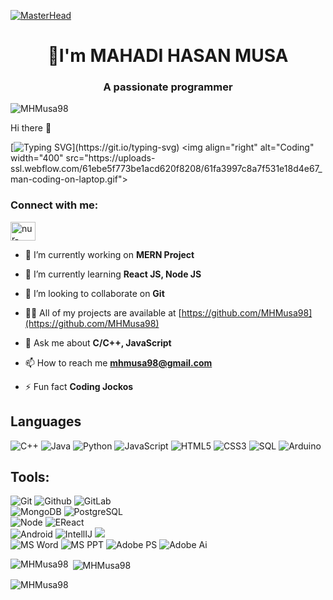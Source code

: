 <!---
MHMusa98/MHMusa98 is a ✨ special ✨ repository because its `README.md` (this file) appears on your GitHub profile.
You can click the Preview link to take a look at your changes.
--->
[![MasterHead](https://mir-s3-cdn-cf.behance.net/project_modules/max_1200/79731568097599.5b50bca477735.jpg)](https://MHMusa98.io)
<h1 align="center">👀I'm MAHADI HASAN MUSA</h1>
<h3 align="center">A passionate programmer</h3>
<p align="left"> <img src="https://komarev.com/ghpvc/?username=MHMusa98&label=Profile%20views&color=0e75b6&style=flat" alt="MHMusa98" /> </p>
Hi there 👋


[![Typing SVG](https://readme-typing-svg.herokuapp.com?font=Inter&weight=700&pause=1000&width=435&lines=MAHADI+HASAN+MUSA;)](https://git.io/typing-svg)
<img align="right" alt="Coding" width="400" src="https://uploads-ssl.webflow.com/61ebe5f773be1acd620f8208/61fa3997c8a7f531e18d4e67_man-coding-on-laptop.gif">
<h3 align="left">Connect with me:</h3>
<p align="left">
<a href="https://linkedin.com/in/mahadi-hasan-musa-6209ab17b" target="blank"><img align="center" src="https://raw.githubusercontent.com/rahuldkjain/github-profile-readme-generator/master/src/images/icons/Social/linked-in-alt.svg" alt="nur-nahian" height="30" width="40" /></a>
</p>

- 🔭 I’m currently working on **MERN Project** 

- 🌱 I’m currently learning **React JS, Node JS**

- 👯 I’m looking to collaborate on **Git**

- 👨‍💻 All of my projects are available at [https://github.com/MHMusa98](https://github.com/MHMusa98)

- 💬 Ask me about **C/C++, JavaScript**

- 📫 How to reach me **mhmusa98@gmail.com**

- ⚡ Fun fact **Coding Jockos**

## Languages

![C++](https://img.shields.io/badge/-C++-000000?style=flat&logo=c%2B%2B)
![Java](https://img.shields.io/badge/-Java-000000?style=flat&logo=java)
![Python](https://img.shields.io/badge/-Python-000000?style=flat&logo=python)
![JavaScript](https://img.shields.io/badge/-JavaScript-000000?style=flat&logo=javascript)
![HTML5](https://img.shields.io/badge/-HTML5-000000?style=flat&logo=html5)
![CSS3](https://img.shields.io/badge/-CSS-000000?style=flat&logo=css3)
![SQL](https://img.shields.io/badge/-SQL-000000?style=flat&logo=mysql)
![Arduino](https://img.shields.io/badge/-Arduino-000000?style=flat&logo=arduino)
## Tools:

![Git](https://img.shields.io/badge/-Git-000000?style=flat&logo=git)
![Github](https://img.shields.io/badge/-Github-000000?style=flat&logo=github)
![GitLab](https://img.shields.io/badge/-Gitlab-000000?style=flat&logo=gitlab) <br />
![MongoDB](https://img.shields.io/badge/-MongoDB-000000?style=flat&logo=mongodb)
![PostgreSQL](https://img.shields.io/badge/-PostgreSQL-000000?style=flat&logo=postgresql) <br />
![Node](https://img.shields.io/badge/-Node-000000?style=flat&logo=node.js)
![EReact](https://img.shields.io/badge/-React-000000?style=flat&logo=react) <br />
![Android](https://img.shields.io/badge/-Android-000000?style=flat&logo=android)
![IntellIJ](https://img.shields.io/badge/-IntellIJ%20IDEA-000000?style=flat&logo=intellij%20idea) ![](https://img.shields.io/badge/-Webstorm-000000?style=flat&logo=webstorm)<br />
![MS Word](https://img.shields.io/badge/-MS%20Word-000000?style=flat&logo=microsoft%20word)
![MS PPT](https://img.shields.io/badge/-MS%20Powerpoint-000000?style=flat&logo=microsoft%20powerpoint)
![Adobe PS](https://img.shields.io/badge/-Adobe%20Photoshop-000000?style=flat&logo=adobe%20photoshop)
![Adobe Ai](https://img.shields.io/badge/-Adobe%20Illustrator-000000?style=flat&logo=adobe%20illustrator)

<p><img align="left" src="https://github-readme-stats.vercel.app/api/top-langs?username=MHMusa98&show_icons=true&locale=en&layout=compact&theme=tokyonight" alt="MHMusa98" /></p>
<p>&nbsp;<img align="center" src="https://github-readme-stats.vercel.app/api?username=MHMusa98&show_icons=true&locale=en&theme=tokyonight" alt="MHMusa98" /></p>

<p><img align="center" src="https://github-readme-streak-stats.herokuapp.com/?user=MHMusa98&&theme=tokyonight" alt="MHMusa98" /></p>



